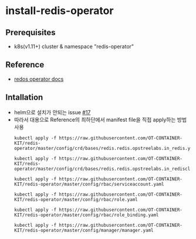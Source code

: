 # install-redis-operator

## Prerequisites
- k8s(v1.11+) cluster & namespace "redis-operator"

## Reference
- [redos operator docs](https://ot-container-kit.github.io/redis-operator/guide/installation.html)

## Intallation
- helm으로 설치가 안되는 issue [#17](https://github.com/OT-CONTAINER-KIT/helm-charts/issues/17)
- 따라서 대용으로 Reference의 최하단에서 manifest file을 직접 apply하는 방법 사용 
  ```shell
  kubectl apply -f https://raw.githubusercontent.com/OT-CONTAINER-KIT/redis-operator/master/config/crd/bases/redis.redis.opstreelabs.in_redis.yaml

  kubectl apply -f https://raw.githubusercontent.com/OT-CONTAINER-KIT/redis-operator/master/config/crd/bases/redis.redis.opstreelabs.in_redisclusters.yaml

  kubectl apply -f https://raw.githubusercontent.com/OT-CONTAINER-KIT/redis-operator/master/config/rbac/serviceaccount.yaml

  kubectl apply -f https://raw.githubusercontent.com/OT-CONTAINER-KIT/redis-operator/master/config/rbac/role.yaml

  kubectl apply -f https://raw.githubusercontent.com/OT-CONTAINER-KIT/redis-operator/master/config/rbac/role_binding.yaml

  kubectl apply -f https://raw.githubusercontent.com/OT-CONTAINER-KIT/redis-operator/master/config/manager/manager.yaml